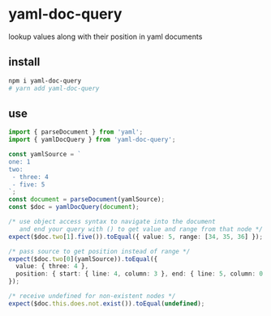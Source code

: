 # yaml-doc-query

lookup values along with their position in yaml documents

## install

```bash
npm i yaml-doc-query
# yarn add yaml-doc-query
```

## use

<!--
replace:
  yaml-doc-query: ./src/yamlDocQuery
-->

```ts
import { parseDocument } from 'yaml';
import { yamlDocQuery } from 'yaml-doc-query';

const yamlSource = `
one: 1
two:
 - three: 4
 - five: 5
`;
const document = parseDocument(yamlSource);
const $doc = yamlDocQuery(document);

/* use object access syntax to navigate into the document
   and end your query with () to get value and range from that node */
expect($doc.two[1].five()).toEqual({ value: 5, range: [34, 35, 36] });

/* pass source to get position instead of range */
expect($doc.two[0](yamlSource)).toEqual({
  value: { three: 4 },
  position: { start: { line: 4, column: 3 }, end: { line: 5, column: 0 } },
});

/* receive undefined for non-existent nodes */
expect($doc.this.does.not.exist()).toEqual(undefined);
```
